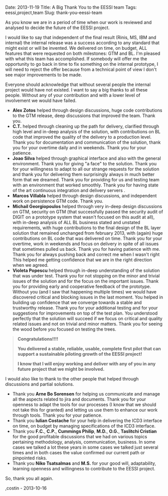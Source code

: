 Date: 2013-11-19
Title: A Big Thank You to the EESSI team
Tags: eessi,project,team
Slug: thank-you-eessi-team

<link href="https://dl.dropboxusercontent.com/s/hpyn2gsk4nbphal/style.css?dl=1&token_hash=AAE39q2ZOvEqPCKEWyRfVeID337MKshhDdlPRtO4gwBRXQ" rel="stylesheet"></link>
As you know we are in a period of time when our work is reviewed and analysed to decide the future of the EESSI project.

I would like to say that independent of the final result (Rinis, MS, IBM and internal) the internal release was a success according to any standard that might exist or will be invented. We delivered on time, on budget, ALL features that were requested on both milestones: GTM and BL. I'm pleased with what this team has accomplished. If somebody will offer me the opportunity to go back in time to fix something on the internal prototype, I will need to reject the offer because from a technical point of view I don't see major improvements to be made.
 
Everyone should acknowledge that without several people the internal project would have not existed. I want to say a big thanks to all these people. Without any of your contribution and with a lower level of involvement we would have failed.

- **Alex Zotos** helped through design discussions, huge code contributions to the GTM release, deep discussions that improved the team. Thank you.
- **C.T.** helped through cleaning up the path for delivery, clarified through high level and in-deep analysis of the solution, with contributions on BL code that improved the quality of the delivery to a production level. Thank you for documentation and communication of the solution, thank you for your overtime daily and in weekends. Thank you for your patience.
- **Joao Silva** helped through graphical interface and also with the general environment. Thank you for giving "a face" to the solution. Thank you for your willingness to adapt to all our strange requests for the solution and thank you for delivering them surprisingly always in much better form that we dreamed. Thank you for providing for us and testing team with an environment that worked smoothly. Thank you for having state of the art continuous integration and delivery servers .
- **Marcos Villabla** helped through design discussions, and independent work on persistence GTM code. Thank you.
- **Michail Georgiopoulos** helped through very in-deep design discussions on GTM, security on GTM (that successfully passed the security audit of DIGIT on a prototype system that wasn't focused on this audit at all), with in-deep analysis of ALL BL business stated and unstated requirements, with huge contributions to the final design of the BL layer solution that remained unchanged from february 2013, with (again) huge contributions on BL code that was delivered on time. Thank you for your overtime, work in weekends and focus on delivery in spite of all issues that sometimes pulled us back. Thank you for having patience with me. Thank you for always pushing back and correct me when I wasn't right This helped me getting confidence that we are in the right direction when we agreed.
- **Violeta Popescu** helped through in-deep understanding of the solution that was under test. Thank you for not stopping on the minor and trivial issues of the solution and for the focus on the important issues. Thank you for providing early and cooperative feedback of the prototype. Without you (and I saw that happening multiple times) we would have discovered critical and blocking issues in the last moment. You helped in building up confidence that we converge towards a stable and trustworthy release. Thank you for your additional testing and for your suggestions for improvements on top of the test plan. You understood perfectly that the solution will succeed if we focus on critical and quality related issues and not on trivial and minor matters. Thank you for seeing the wood before you focused on testing the trees.

>**Congratulations!!!!**
>
>**You delivered a stable, reliable, usable, complete first pilot that can support a sustainable piloting growth of the EESSI project!**
>
>**I know that I will enjoy working and deliver with any of you in any future project that we might be involved.** 

 
I would also like to thank to the other people that helped through discussions and partial solutions.

- Thank you **Arne Bo Sorensen** for helping us communicate and manage all the aspects related to jira and documents. Thank you for your openness to adapt the tools for our processes (I know that we should not take this for granted) and letting us use them to enhance our work through tools. Thank you for your patience.
- Thank you **Iulian Costache** for your help in delivering the ICD3 interface on time, on budget by managing specifications of the ICD3 interface.
- Thank you **F.C.**, **C.P.**, **Cummings Philip**, **M.D.**, **O.G.**, **Taslitchi Cristian** for the good profitable discussions that we had on various topics pertaining methodology, analysis, communication, business. In some cases we talked a lot these years in some cases we talked just several times and in both cases the value confirmed our current path or pinpointed risks.
- Thank you **Niko Tsatsalmas** and **M.S.** for your good will, adaptability, learning openness and willingness to contribute to the EESSI project.
 
So, thank you all again.

,costin -  2013-10-16